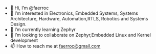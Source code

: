 - 👋 Hi, I’m @faerroc
- 👀 I’m interested in Electronics, Embedded Systems, Systems Architecture, Hardware, Automation,RTLS, Robotics and Systems Design.
- 🌱 I’m currently learning Zephyr
- 💞️ I’m looking to collaborate on Zephyr,Embedded Linux and Kernel development
- 📫 How to reach me at faerroc@gmail.com

<!---
faerroc/faerroc is a ✨ special ✨ repository because its `README.md` (this file) appears on your GitHub profile.
You can click the Preview link to take a look at your changes.
--->
